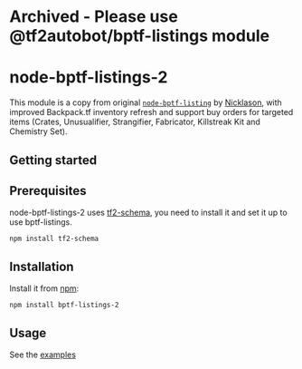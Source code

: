 # Archived - Please use @tf2autobot/bptf-listings module

# node-bptf-listings-2

This module is a copy from original [`node-bptf-listing`](https://github.com/Nicklason/node-bptf-listings) by [Nicklason](https://github.com/Nicklason), with improved Backpack.tf inventory refresh and support buy orders for targeted items (Crates, Unusualifier, Strangifier, Fabricator, Killstreak Kit and Chemistry Set).

## Getting started

## Prerequisites

node-bptf-listings-2 uses [tf2-schema](https://github.com/Nicklason/node-tf2-schema), you need to install it and set it up to use bptf-listings.

    npm install tf2-schema

## Installation

Install it from [npm](https://www.npmjs.com/package/bptf-listings-2):

    npm install bptf-listings-2

## Usage

See the [examples](https://github.com/idinium96/node-bptf-listings-2/tree/master/examples)
